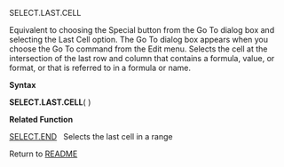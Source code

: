 SELECT.LAST.CELL

Equivalent to choosing the Special button from the Go To dialog box and
selecting the Last Cell option. The Go To dialog box appears when you
choose the Go To command from the Edit menu. Selects the cell at the
intersection of the last row and column that contains a formula, value,
or format, or that is referred to in a formula or name.

**Syntax**

**SELECT.LAST.CELL**( )

**Related Function**

[SELECT.END](SELECT.END.md)&nbsp;&nbsp;&nbsp;Selects the last cell in a range



Return to [README](README.md)

